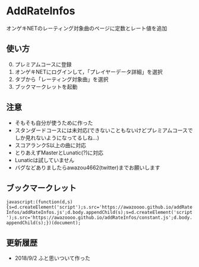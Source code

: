# AddRateInfos
オンゲキNETのレーティング対象曲のページに定数とレート値を追加

## 使い方
  0. プレミアムコースに登録
  1. オンゲキNETにログインして，「プレイヤーデータ詳細」を選択
  2. タブから「レーティング対象曲」を選択
  3. ブックマークレットを起動

## 注意
  * そもそも自分が使うために作った
  * スタンダードコースには未対応(できないこともないけどプレミアムコースでしか見れないようになってるしね...)
  * スコアランクS以上の曲に対応
  * とりあえずMasterとLunatic(?)に対応
  * Lunaticは試していません
  * バグなどありましたらawazou4662(twitter)までお願いします

## ブックマークレット
```javascript:(function(d,s){s=d.createElement('script');s.src='https://awazoooo.github.io/addRateInfos/addRateInfos.js';d.body.appendChild(s);s=d.createElement('script');s.src='https://awazoooo.github.io/addRateInfos/constant.js';d.body.appendChild(s);})(document);```


## 更新履歴
  * 2018/9/2 ふと思いついて作った
